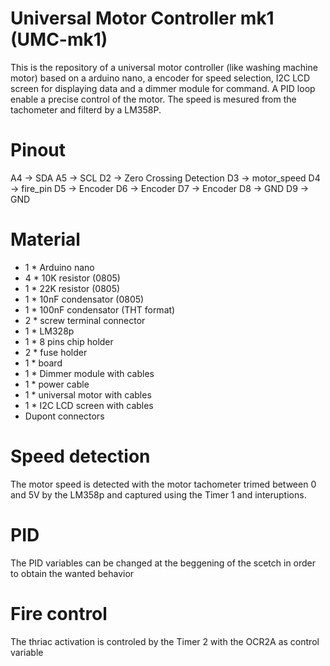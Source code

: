 # Universal Motor Controller mk1 (UMC-mk1)
This is the repository of a universal motor controller (like washing machine motor) based on a arduino nano, a encoder for speed selection, I2C LCD screen for displaying data and a dimmer module for command. A PID loop enable a precise control of the motor. The speed is mesured from the tachometer and filterd by a LM358P.

# Pinout

  A4 -> SDA
  A5 -> SCL
  D2 -> Zero Crossing Detection
  D3 -> motor_speed
  D4 -> fire_pin
  D5 -> Encoder
  D6 -> Encoder
  D7 -> Encoder
  D8 -> GND
  D9 -> GND

# Material

* 1 * Arduino nano
* 4 * 10K resistor (0805)
* 1 * 22K resistor (0805)
* 1 * 10nF condensator (0805)
* 1 * 100nF condensator (THT format)
* 2 * screw terminal connector
* 1 * LM328p
* 1 * 8 pins chip holder
* 2 * fuse holder
* 1 * board
* 1 * Dimmer module with cables
* 1 * power cable
* 1 * universal motor with cables
* 1 * I2C LCD screen with cables
* Dupont connectors

# Speed detection

The motor speed is detected with the motor tachometer trimed between 0 and 5V by the LM358p and captured using the Timer 1 and interuptions.

# PID

The PID variables can be changed at the beggening of the scetch in order to obtain the wanted behavior

# Fire control

The thriac activation is controled by the Timer 2 with the OCR2A as control variable 


